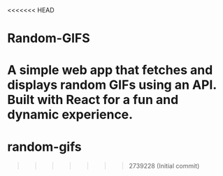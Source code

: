 <<<<<<< HEAD
# Random-GIFS
A simple web app that fetches and displays random GIFs using an API. Built with React for a fun and dynamic experience. 
=======
# random-gifs
>>>>>>> 2739228 (Initial commit)
